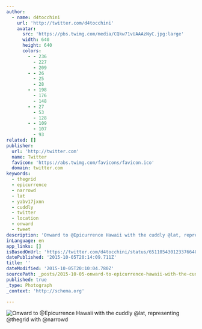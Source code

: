 ```yaml
---
author:
  - name: d4tocchini
    url: 'http://twitter.com/d4tocchini'
    avatar:
      src: 'https://pbs.twimg.com/media/CQkw71vUAAAzNyC.jpg:large'
      width: 640
      height: 640
      colors:
        - - 236
          - 227
          - 209
        - - 26
          - 25
          - 28
        - - 198
          - 176
          - 148
        - - 27
          - 53
          - 128
        - - 109
          - 107
          - 93
related: []
publisher:
  url: 'http://twitter.com'
  name: Twitter
  favicon: 'https://abs.twimg.com/favicons/favicon.ico'
  domain: twitter.com
keywords:
  - thegrid
  - epicurrence
  - narrowd
  - lat
  - yabv17jxnn
  - cuddly
  - twitter
  - location
  - onward
  - tweet
description: 'Onward to @Epicurrence Hawaii with the cuddly @lat, representing @thegrid with @narrowd'
inLanguage: en
app_links: []
isBasedOnUrl: 'https://twitter.com/d4tocchini/status/651105430123376640'
datePublished: '2015-10-05T20:14:09.711Z'
title: ''
dateModified: '2015-10-05T20:10:04.780Z'
sourcePath: _posts/2015-10-05-onward-to-epicurrence-hawaii-with-the-cuddly-lat-represen.md
published: true
_type: Photograph
_context: 'http://schema.org'

---
```

![Onward to &commat;Epicurrence Hawaii with the cuddly &commat;lat&comma; representing &commat;thegrid with &commat;narrowd](https://pbs.twimg.com/media/CQkw71vUAAAzNyC.jpg:large)